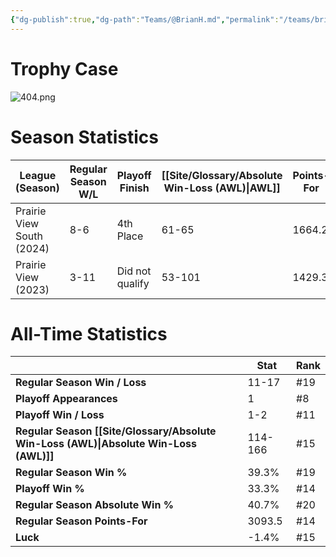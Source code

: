```yaml
---
{"dg-publish":true,"dg-path":"Teams/@BrianH.md","permalink":"/teams/brian-h/"}
---
```


# Trophy Case
![404.png](/img/user/z_Assets/img/404.png)
# Season Statistics
| **League (Season)** | **Regular Season W/L** | **Playoff Finish** | **[[Site/Glossary/Absolute Win-Loss (AWL)\|AWL]]** | **Points-For** |
| ------------------- | ---------------------- | ------------------ | ------------------------------------ | -------------- |
| Prairie View South (2024) | 8-6 | 4th Place | 61-65 | 1664.2 |
| Prairie View (2023) | 3-11 | Did not qualify | 53-101 | 1429.3 |
# All-Time Statistics
|                                                | **Stat** | **Rank** |
| ---------------------------------------------- | -------- | -------- |
| **Regular Season Win / Loss**                  | 11-17 | #19 |
| **Playoff Appearances**                        | 1 | #8 |
| **Playoff Win / Loss**                         | 1-2 | #11 |
| **Regular Season [[Site/Glossary/Absolute Win-Loss (AWL)\|Absolute Win-Loss (AWL)]]** | 114-166 | #15 |
| **Regular Season Win %**                       | 39.3% | #19 |
| **Playoff Win %**                              | 33.3% | #14 |
| **Regular Season Absolute Win %**              | 40.7% | #20 |
| **Regular Season Points-For**                  | 3093.5 | #14 |
| **Luck**                                       | -1.4% | #15 |